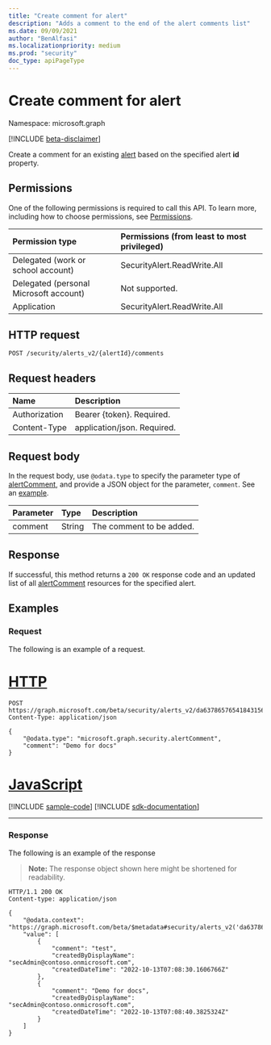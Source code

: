 ```yaml
---
title: "Create comment for alert"
description: "Adds a comment to the end of the alert comments list"
ms.date: 09/09/2021
author: "BenAlfasi"
ms.localizationpriority: medium
ms.prod: "security"
doc_type: apiPageType
---
```


# Create comment for alert
Namespace: microsoft.graph

[!INCLUDE [beta-disclaimer](../../includes/beta-disclaimer.md)]

Create a comment for an existing [alert](../resources/security-alert.md) based on the specified alert **id** property.

## Permissions
One of the following permissions is required to call this API. To learn more, including how to choose permissions, see [Permissions](/graph/permissions-reference).

|Permission type|Permissions (from least to most privileged)|
|:---|:---|
|Delegated (work or school account)|SecurityAlert.ReadWrite.All|
|Delegated (personal Microsoft account)|Not supported.|
|Application|SecurityAlert.ReadWrite.All|

## HTTP request

<!-- {
  "blockType": "ignored"
}
-->
``` http
POST /security/alerts_v2/{alertId}/comments
```

## Request headers
|Name|Description|
|:---|:---|
|Authorization|Bearer {token}. Required.|
|Content-Type|application/json. Required.|

## Request body

In the request body, use `@odata.type` to specify the parameter type of [alertComment](../resources/security-alertcomment.md), and provide a JSON object for the parameter, `comment`. See an [example](#examples).

| Parameter	   | Type	|Description|
|:---------------|:--------|:----------|
|comment|String|The comment to be added.|

## Response

If successful, this method returns a `200 OK` response code and an updated list of all [alertComment](../resources/security-alertcomment.md) resources for the specified alert.

## Examples

### Request
The following is an example of a request.


# [HTTP](#tab/http)
<!-- {
  "blockType": "request",
  "sampleKeys": ["da637865765418431569_-773071023"],
  "name": "alert_v2_addcomment"
}
-->
``` http
POST https://graph.microsoft.com/beta/security/alerts_v2/da637865765418431569_-773071023/comments
Content-Type: application/json

{
    "@odata.type": "microsoft.graph.security.alertComment",
    "comment": "Demo for docs"
}
```

# [JavaScript](#tab/javascript)
[!INCLUDE [sample-code](../includes/snippets/javascript/alert-v2-addcomment-javascript-snippets.md)]
[!INCLUDE [sdk-documentation](../includes/snippets/snippets-sdk-documentation-link.md)]

---

### Response
The following is an example of the response
>**Note:** The response object shown here might be shortened for readability.
<!-- {
  "blockType": "response",
  "@odata.type": "collection(microsoft.graph.security.alertComment)",
  "truncated": true
}
-->

``` http
HTTP/1.1 200 OK
Content-type: application/json

{
    "@odata.context": "https://graph.microsoft.com/beta/$metadata#security/alerts_v2('da637865765418431569_-773071023')/comments",
    "value": [
        {
            "comment": "test",
            "createdByDisplayName": "secAdmin@contoso.onmicrosoft.com",
            "createdDateTime": "2022-10-13T07:08:30.1606766Z"
        },
        {
            "comment": "Demo for docs",
            "createdByDisplayName": "secAdmin@contoso.onmicrosoft.com",
            "createdDateTime": "2022-10-13T07:08:40.3825324Z"
        }
    ]
}
```
